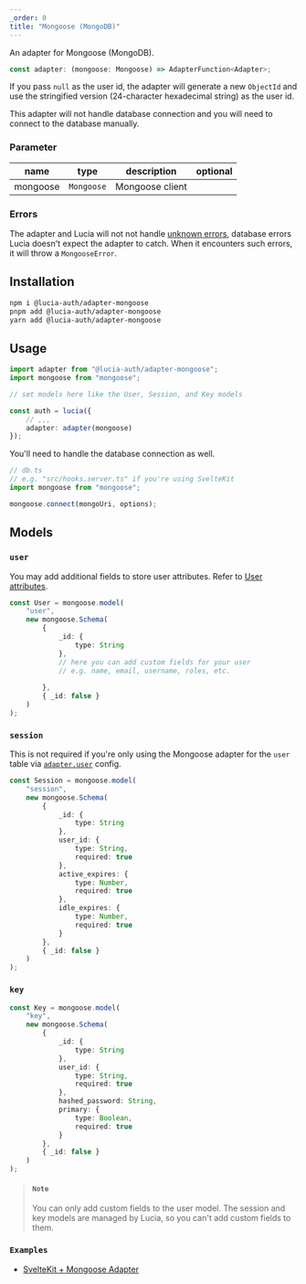 ```yaml
---
_order: 0
title: "Mongoose (MongoDB)"
---
```


An adapter for Mongoose (MongoDB).

```ts
const adapter: (mongoose: Mongoose) => AdapterFunction<Adapter>;
```

If you pass `null` as the user id, the adapter will generate a new `ObjectId` and use the stringified version (24-character hexadecimal string) as the user id.

This adapter will not handle database connection and you will need to connect to the database manually.

### Parameter

| name     | type       | description     | optional |
| -------- | ---------- | --------------- | -------- |
| mongoose | `Mongoose` | Mongoose client |          |

### Errors

The adapter and Lucia will not not handle [unknown errors](/learn/basics/error-handling#known-errors), database errors Lucia doesn't expect the adapter to catch. When it encounters such errors, it will throw a `MongooseError`.

## Installation

```bash
npm i @lucia-auth/adapter-mongoose
pnpm add @lucia-auth/adapter-mongoose
yarn add @lucia-auth/adapter-mongoose
```

## Usage

```ts
import adapter from "@lucia-auth/adapter-mongoose";
import mongoose from "mongoose";

// set models here like the User, Session, and Key models

const auth = lucia({
	// ,,,
	adapter: adapter(mongoose)
});
```

You'll need to handle the database connection as well.

```ts
// db.ts
// e.g. "src/hooks.server.ts" if you're using SvelteKit
import mongoose from "mongoose";

mongoose.connect(mongoUri, options);
```

## Models

### `user`

You may add additional fields to store user attributes. Refer to [User attributes](/learn/basics/user-attributes).

```ts
const User = mongoose.model(
	"user",
	new mongoose.Schema(
		{
			_id: {
				type: String
			},
            // here you can add custom fields for your user
            // e.g. name, email, username, roles, etc.
           
		},
		{ _id: false }
	)
);
```

### `session`

This is not required if you're only using the Mongoose adapter for the `user` table via [`adapter.user`](/reference/configure/lucia-configurations#adapter) config.

```ts
const Session = mongoose.model(
	"session",
	new mongoose.Schema(
		{
			_id: {
				type: String
			},
			user_id: {
				type: String,
				required: true
			},
			active_expires: {
				type: Number,
				required: true
			},
			idle_expires: {
				type: Number,
				required: true
			}
		},
		{ _id: false }
	)
);
```

### `key`

```ts
const Key = mongoose.model(
	"key",
	new mongoose.Schema(
		{
			_id: {
				type: String
			},
			user_id: {
				type: String,
				required: true
			},
			hashed_password: String,
			primary: {
				type: Boolean,
				required: true
			}
		},
		{ _id: false }
	)
);
```

> #### `Note`
> You can only add custom fields to the user model. The session and key models are managed by Lucia, so you can't add custom fields to them.

### `Examples`

* [SvelteKit + Mongoose Adapter](https://github.com/SkepticMystic/SKnext-Auth-Tailwind)